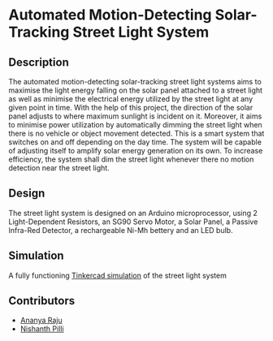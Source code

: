 # Automated Motion-Detecting Solar-Tracking Street Light System

## Description

The automated motion-detecting solar-tracking street light systems aims to maximise the light energy falling on the solar panel attached to a street light as well as minimise the electrical energy utilized by the street light at any given point in time. With the help of this project, the direction of the solar panel adjusts to where maximum sunlight is incident on it. Moreover, it aims to minimise power utilization by automatically dimming the street light when there is no vehicle or object 
movement detected.
This is a smart system that switches on and off depending on the day time. The system will be capable of adjusting itself to amplify solar energy generation on its own. To increase efficiency, the system shall dim the street light whenever there no motion detection near the street light. 

## Design

The street light system is designed on an Arduino microprocessor, using 2 Light-Dependent Resistors, an SG90 Servo Motor, a Solar Panel, a Passive Infra-Red Detector, a rechargeable Ni-Mh bettery and an LED bulb.

## Simulation

A fully functioning [Tinkercad simulation](https://www.tinkercad.com/things/6ZpcbpP0eCZ-automated-solar-tracking) of the street light system

## Contributors

* [Ananya Raju](www.github.com/ananyaraju)
* [Nishanth Pilli](www.github.com/dr4g0n7ly)
